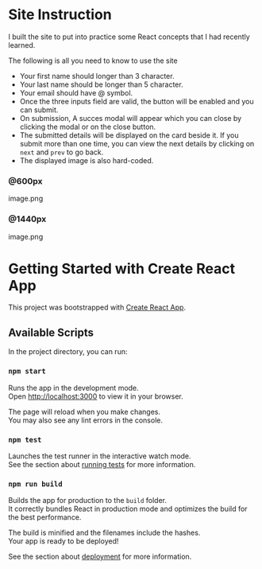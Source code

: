 # Site Instruction

I built the site to put into practice some React concepts that I had recently learned.

The following is all you need to know to use the site

* Your first name should longer than 3 character.
* Your last name should be longer than 5 character.
* Your email should have @ symbol.
* Once the three inputs field are valid, the button will be enabled and you can submit.
* On submission, A succes modal will appear which you can close by clicking the modal or on the close button.
* The submitted details will be displayed on the card beside it. If you submit more than one time, you can view the next details by clicking on `next` and `prev` to go back.
* The displayed image is also hard-coded.

### @600px
image.png

### @1440px
image.png

# Getting Started with Create React App

This project was bootstrapped with [Create React App](https://github.com/facebook/create-react-app).

## Available Scripts

In the project directory, you can run:

### `npm start`

Runs the app in the development mode.\
Open [http://localhost:3000](http://localhost:3000) to view it in your browser.

The page will reload when you make changes.\
You may also see any lint errors in the console.

### `npm test`

Launches the test runner in the interactive watch mode.\
See the section about [running tests](https://facebook.github.io/create-react-app/docs/running-tests) for more information.

### `npm run build`

Builds the app for production to the `build` folder.\
It correctly bundles React in production mode and optimizes the build for the best performance.

The build is minified and the filenames include the hashes.\
Your app is ready to be deployed!

See the section about [deployment](https://facebook.github.io/create-react-app/docs/deployment) for more information.


